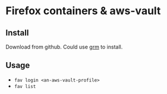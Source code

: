 # Firefox containers & aws-vault


## Install
Download from github. Could use [grm](https://github.com/jsnjack/grm) to install.

## Usage
- `fav login <an-aws-vault-profile>`
- `fav list`
